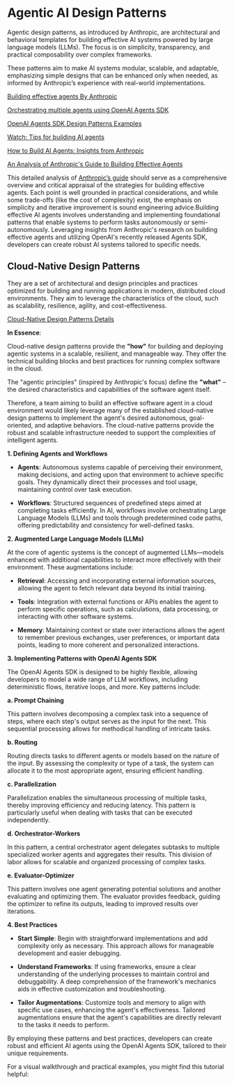 # Agentic AI Design Patterns

Agentic design patterns, as introduced by Anthropic, are architectural and behavioral templates for building effective AI systems powered by large language models (LLMs). The focus is on simplicity, transparency, and practical composability over complex frameworks.

These patterns aim to make AI systems modular, scalable, and adaptable, emphasizing simple designs that can be enhanced only when needed, as informed by Anthropic’s experience with real-world implementations.

[Building effective agents By Anthropic](https://www.anthropic.com/research/building-effective-agents)

[Orchestrating multiple agents using OpenAI Agents SDK ](https://openai.github.io/openai-agents-python/multi_agent/)

[OpenAI Agents SDK Design Patterns Examples](https://github.com/openai/openai-agents-python/tree/main/examples/agent_patterns)

[Watch: Tips for building AI agents](https://www.youtube.com/watch?v=LP5OCa20Zpg)

[How to Build AI Agents: Insights from Anthropic](https://medium.com/@muslumyildiz17/how-to-build-ai-agents-insights-from-anthropic-25e9433853be)

[An Analysis of Anthropic's Guide to Building Effective Agents](https://www.agentsdecoded.com/p/an-analysis-of-anthropics-guide-to)

This detailed analysis of [Anthropic’s guide](https://www.anthropic.com/research/building-effective-agents) should serve as a comprehensive overview and critical appraisal of the strategies for building effective agents. Each point is well grounded in practical considerations, and while some trade-offs (like the cost of complexity) exist, the emphasis on simplicity and iterative improvement is sound engineering advice.Building effective AI agents involves understanding and implementing foundational patterns that enable systems to perform tasks autonomously or semi-autonomously. Leveraging insights from Anthropic's research on building effective agents and utilizing OpenAI's recently released Agents SDK, developers can create robust AI systems tailored to specific needs.

## Cloud-Native Design Patterns

They are a set of architectural and design principles and practices optimized for building and running applications in modern, distributed cloud environments. They aim to leverage the characteristics of the cloud, such as scalability, resilience, agility, and cost-effectiveness.

[Cloud-Native Design Patterns Details](https://github.com/panaversity/learn-agentic-ai/tree/main/04_daca_cloud_first_local/00_cloud_design_patterns)

**In Essence**:

Cloud-native design patterns provide the **"how"** for building and deploying agentic systems in a scalable, resilient, and manageable way. They offer the technical building blocks and best practices for running complex software in the cloud.   

The "agentic principles" (inspired by Anthropic's focus) define the **"what"** – the desired characteristics and capabilities of the software agent itself.

Therefore, a team aiming to build an effective software agent in a cloud environment would likely leverage many of the established cloud-native design patterns to implement the agent's desired autonomous, goal-oriented, and adaptive behaviors. The cloud-native patterns provide the robust and scalable infrastructure needed to support the complexities of intelligent agents.

**1. Defining Agents and Workflows**

- **Agents**: Autonomous systems capable of perceiving their environment, making decisions, and acting upon that environment to achieve specific goals. They dynamically direct their processes and tool usage, maintaining control over task execution.

- **Workflows**: Structured sequences of predefined steps aimed at completing tasks efficiently. In AI, workflows involve orchestrating Large Language Models (LLMs) and tools through predetermined code paths, offering predictability and consistency for well-defined tasks.

**2. Augmented Large Language Models (LLMs)**

At the core of agentic systems is the concept of augmented LLMs—models enhanced with additional capabilities to interact more effectively with their environment. These augmentations include:

- **Retrieval**: Accessing and incorporating external information sources, allowing the agent to fetch relevant data beyond its initial training.

- **Tools**: Integration with external functions or APIs enables the agent to perform specific operations, such as calculations, data processing, or interacting with other software systems.

- **Memory**: Maintaining context or state over interactions allows the agent to remember previous exchanges, user preferences, or important data points, leading to more coherent and personalized interactions.

**3. Implementing Patterns with OpenAI Agents SDK**

The OpenAI Agents SDK is designed to be highly flexible, allowing developers to model a wide range of LLM workflows, including deterministic flows, iterative loops, and more. Key patterns include:

**a. Prompt Chaining**

This pattern involves decomposing a complex task into a sequence of steps, where each step's output serves as the input for the next. This sequential processing allows for methodical handling of intricate tasks.

**b. Routing**

Routing directs tasks to different agents or models based on the nature of the input. By assessing the complexity or type of a task, the system can allocate it to the most appropriate agent, ensuring efficient handling.

**c. Parallelization**

Parallelization enables the simultaneous processing of multiple tasks, thereby improving efficiency and reducing latency. This pattern is particularly useful when dealing with tasks that can be executed independently.

**d. Orchestrator-Workers**

In this pattern, a central orchestrator agent delegates subtasks to multiple specialized worker agents and aggregates their results. This division of labor allows for scalable and organized processing of complex tasks.

**e. Evaluator-Optimizer**

This pattern involves one agent generating potential solutions and another evaluating and optimizing them. The evaluator provides feedback, guiding the optimizer to refine its outputs, leading to improved results over iterations.

**4. Best Practices**

- **Start Simple**: Begin with straightforward implementations and add complexity only as necessary. This approach allows for manageable development and easier debugging.

- **Understand Frameworks**: If using frameworks, ensure a clear understanding of the underlying processes to maintain control and debuggability. A deep comprehension of the framework's mechanics aids in effective customization and troubleshooting.

- **Tailor Augmentations**: Customize tools and memory to align with specific use cases, enhancing the agent's effectiveness. Tailored augmentations ensure that the agent's capabilities are directly relevant to the tasks it needs to perform.

By employing these patterns and best practices, developers can create robust and efficient AI agents using the OpenAI Agents SDK, tailored to their unique requirements.

For a visual walkthrough and practical examples, you might find this tutorial helpful:

